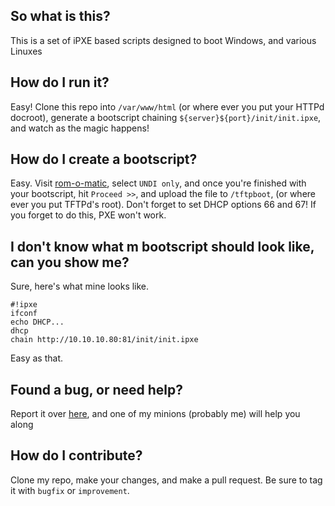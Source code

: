 ## So what is this?

This is a set of iPXE based scripts designed to boot Windows, and various Linuxes

## How do I run it?

Easy! Clone this repo into `/var/www/html` (or where ever you put your HTTPd docroot), generate a bootscript chaining `${server}${port}/init/init.ipxe`, and watch as the magic happens!

## How do I create a bootscript?

Easy. Visit [rom-o-matic](https://rom-o-matic.eu/), select `UNDI only`, and once you're finished with your bootscript, hit `Proceed >>`, and upload the file to `/tftpboot`, (or where ever you put TFTPd's root). Don't forget to set DHCP options 66 and 67! If you forget to do this, PXE won't work.

## I don't know what m bootscript should look like, can you show me?

Sure, here's what mine looks like.

```
#!ipxe
ifconf
echo DHCP...
dhcp
chain http://10.10.10.80:81/init/init.ipxe
```

Easy as that.

## Found a bug, or need help?

Report it over [here](https://github.com/td512/2Pro-PC-Imager), and one of my minions (probably me) will help you along

## How do I contribute?

Clone my repo, make your changes, and make a pull request. Be sure to tag it with `bugfix` or `improvement`. 
